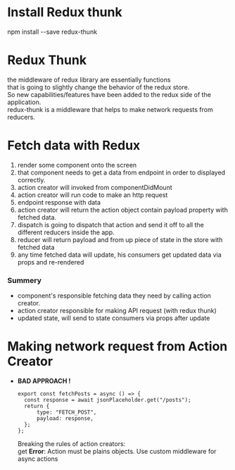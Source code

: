 # Install Redux thunk

npm install --save redux-thunk

# Redux Thunk

the middleware of redux library are essentially functions  
that is going to slightly change the behavior of the redux store.  
So new capabilities/features have been added to the redux side of the application.  
redux-thunk is a middleware that helps to make network requests from reducers.

# Fetch data with Redux

1. render some component onto the screen
2. that component needs to get a data from endpoint in order to displayed correctly.
3. action creator will invoked from componentDidMount
4. action creator will run code to make an http request
5. endpoint response with data
6. action creator will return the action object contain payload property with fetched data.
7. dispatch is going to dispatch that action and send it off to all the different reducers inside the app.
8. reducer will return payload and from up piece of state in the store with fetched data
9. any time fetched data will update, his consumers get updated data via props and re-rendered

### Summery

-  component's responsible fetching data they need by calling action creator.
-  action creator responsible for making API request (with redux thunk)
-  updated state, will send to state consumers via props after update

# Making network request from Action Creator

-  **BAD APPROACH !**

   ```
   export const fetchPosts = async () => {
     const response = await jsonPlaceholder.get("/posts");
     return {
         type: "FETCH_POST",
         payload: response,
     };
   };
   ```

   Breaking the rules of action creators:  
   get **Error**: Action must be plains objects.
   Use custom middleware for async actions
